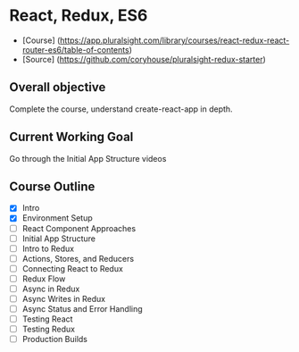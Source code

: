 # React, Redux, ES6

- [Course] (https://app.pluralsight.com/library/courses/react-redux-react-router-es6/table-of-contents)
- [Source] (https://github.com/coryhouse/pluralsight-redux-starter)

## Overall objective

Complete the course, understand create-react-app in depth.

## Current Working Goal

Go through the Initial App Structure videos

## Course Outline

- [x] Intro
- [x] Environment Setup
- [ ] React Component Approaches
- [ ] Initial App Structure
- [ ] Intro to Redux
- [ ] Actions, Stores, and Reducers
- [ ] Connecting React to Redux
- [ ] Redux Flow
- [ ] Async in Redux
- [ ] Async Writes in Redux
- [ ] Async Status and Error Handling
- [ ] Testing React
- [ ] Testing Redux
- [ ] Production Builds
